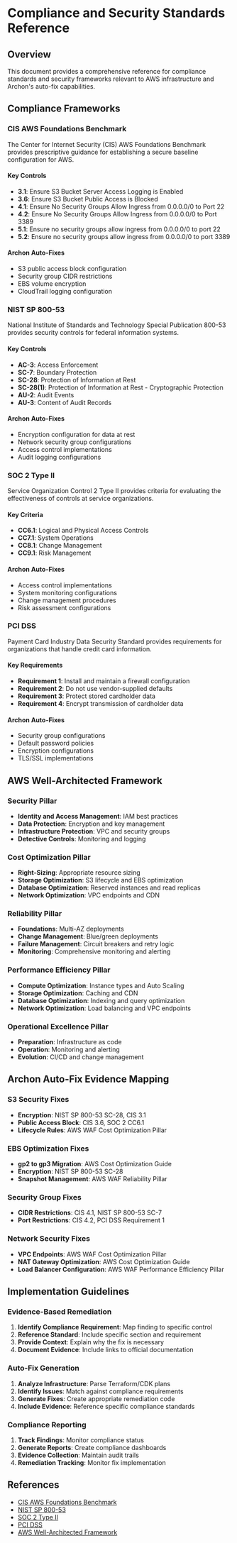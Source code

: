 # Compliance and Security Standards Reference

## Overview
This document provides a comprehensive reference for compliance standards and security frameworks relevant to AWS infrastructure and Archon's auto-fix capabilities.

## Compliance Frameworks

### CIS AWS Foundations Benchmark
The Center for Internet Security (CIS) AWS Foundations Benchmark provides prescriptive guidance for establishing a secure baseline configuration for AWS.

#### Key Controls
- **3.1**: Ensure S3 Bucket Server Access Logging is Enabled
- **3.6**: Ensure S3 Bucket Public Access is Blocked
- **4.1**: Ensure No Security Groups Allow Ingress from 0.0.0.0/0 to Port 22
- **4.2**: Ensure No Security Groups Allow Ingress from 0.0.0.0/0 to Port 3389
- **5.1**: Ensure no security groups allow ingress from 0.0.0.0/0 to port 22
- **5.2**: Ensure no security groups allow ingress from 0.0.0.0/0 to port 3389

#### Archon Auto-Fixes
- S3 public access block configuration
- Security group CIDR restrictions
- EBS volume encryption
- CloudTrail logging configuration

### NIST SP 800-53
National Institute of Standards and Technology Special Publication 800-53 provides security controls for federal information systems.

#### Key Controls
- **AC-3**: Access Enforcement
- **SC-7**: Boundary Protection
- **SC-28**: Protection of Information at Rest
- **SC-28(1)**: Protection of Information at Rest - Cryptographic Protection
- **AU-2**: Audit Events
- **AU-3**: Content of Audit Records

#### Archon Auto-Fixes
- Encryption configuration for data at rest
- Network security group configurations
- Access control implementations
- Audit logging configurations

### SOC 2 Type II
Service Organization Control 2 Type II provides criteria for evaluating the effectiveness of controls at service organizations.

#### Key Criteria
- **CC6.1**: Logical and Physical Access Controls
- **CC7.1**: System Operations
- **CC8.1**: Change Management
- **CC9.1**: Risk Management

#### Archon Auto-Fixes
- Access control implementations
- System monitoring configurations
- Change management procedures
- Risk assessment configurations

### PCI DSS
Payment Card Industry Data Security Standard provides requirements for organizations that handle credit card information.

#### Key Requirements
- **Requirement 1**: Install and maintain a firewall configuration
- **Requirement 2**: Do not use vendor-supplied defaults
- **Requirement 3**: Protect stored cardholder data
- **Requirement 4**: Encrypt transmission of cardholder data

#### Archon Auto-Fixes
- Security group configurations
- Default password policies
- Encryption configurations
- TLS/SSL implementations

## AWS Well-Architected Framework

### Security Pillar
- **Identity and Access Management**: IAM best practices
- **Data Protection**: Encryption and key management
- **Infrastructure Protection**: VPC and security groups
- **Detective Controls**: Monitoring and logging

### Cost Optimization Pillar
- **Right-Sizing**: Appropriate resource sizing
- **Storage Optimization**: S3 lifecycle and EBS optimization
- **Database Optimization**: Reserved instances and read replicas
- **Network Optimization**: VPC endpoints and CDN

### Reliability Pillar
- **Foundations**: Multi-AZ deployments
- **Change Management**: Blue/green deployments
- **Failure Management**: Circuit breakers and retry logic
- **Monitoring**: Comprehensive monitoring and alerting

### Performance Efficiency Pillar
- **Compute Optimization**: Instance types and Auto Scaling
- **Storage Optimization**: Caching and CDN
- **Database Optimization**: Indexing and query optimization
- **Network Optimization**: Load balancing and VPC endpoints

### Operational Excellence Pillar
- **Preparation**: Infrastructure as code
- **Operation**: Monitoring and alerting
- **Evolution**: CI/CD and change management

## Archon Auto-Fix Evidence Mapping

### S3 Security Fixes
- **Encryption**: NIST SP 800-53 SC-28, CIS 3.1
- **Public Access Block**: CIS 3.6, SOC 2 CC6.1
- **Lifecycle Rules**: AWS WAF Cost Optimization Pillar

### EBS Optimization Fixes
- **gp2 to gp3 Migration**: AWS Cost Optimization Guide
- **Encryption**: NIST SP 800-53 SC-28
- **Snapshot Management**: AWS WAF Reliability Pillar

### Security Group Fixes
- **CIDR Restrictions**: CIS 4.1, NIST SP 800-53 SC-7
- **Port Restrictions**: CIS 4.2, PCI DSS Requirement 1

### Network Security Fixes
- **VPC Endpoints**: AWS WAF Cost Optimization Pillar
- **NAT Gateway Optimization**: AWS Cost Optimization Guide
- **Load Balancer Configuration**: AWS WAF Performance Efficiency Pillar

## Implementation Guidelines

### Evidence-Based Remediation
1. **Identify Compliance Requirement**: Map finding to specific control
2. **Reference Standard**: Include specific section and requirement
3. **Provide Context**: Explain why the fix is necessary
4. **Document Evidence**: Include links to official documentation

### Auto-Fix Generation
1. **Analyze Infrastructure**: Parse Terraform/CDK plans
2. **Identify Issues**: Match against compliance requirements
3. **Generate Fixes**: Create appropriate remediation code
4. **Include Evidence**: Reference specific compliance standards

### Compliance Reporting
1. **Track Findings**: Monitor compliance status
2. **Generate Reports**: Create compliance dashboards
3. **Evidence Collection**: Maintain audit trails
4. **Remediation Tracking**: Monitor fix implementation

## References
- [CIS AWS Foundations Benchmark](https://www.cisecurity.org/benchmark/amazon_web_services)
- [NIST SP 800-53](https://csrc.nist.gov/publications/detail/sp/800-53/rev-5/final)
- [SOC 2 Type II](https://www.aicpa.org/interestareas/frc/assuranceadvisoryservices/aicpasoc2report)
- [PCI DSS](https://www.pcisecuritystandards.org/)
- [AWS Well-Architected Framework](https://aws.amazon.com/architecture/well-architected/)
